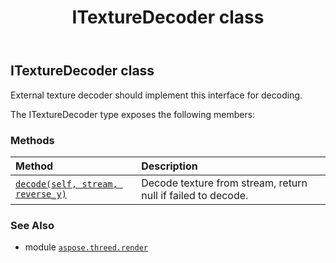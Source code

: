 ﻿---
title: ITextureDecoder class
second_title: Aspose.3D for Python via .NET API References
description: 
type: docs
weight: 190
url: /python-net/aspose.threed.render/itexturedecoder/
is_root: false
---

## ITextureDecoder class

External texture decoder should implement this interface for decoding.



The ITextureDecoder type exposes the following members:

### Methods
| Method | Description |
| :- | :- |
| [`decode(self, stream, reverse_y)`](/3d/python-net/aspose.threed.render/itexturedecoder/decode/#io.rawiobase-bool) | Decode texture from stream, return null if failed to decode. |



### See Also
* module [`aspose.threed.render`](..)
